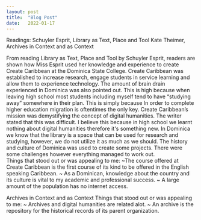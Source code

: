 ```yaml
---
layout: post
title:  "Blog Post"
date:   2022-01-17
---
```


Readings: Schuyler Esprit, Library as Text, Place and Tool
      Kate Theimer, Archives in Context and as Context


From reading  Library as Text, Place and Tool by Schuyler Esprit, readers are shown how Miss Esprit used  her knowledge and experience to create Create Caribbean at the Dominica State College. Create Caribbean was established to increase research, engage students in service learning and allow them to experience technology. The amount of brain drain experienced in Dominica was also pointed out. This is high because when leaving high school most students including myself tend to have “studying away”  somewhere in their plan. This is simply because 
In order to complete higher education migration is oftentimes the only key. Create Caribbean’s mission was demystifying the concept of digital humanities. The writer stated that this was difficult. I believe this because in high school we learnt nothing about digital humanities therefore it's something new. In Dominica we know that the library is a space that can be used for research and studying, however, we do not utilize it as much as we should. The history and culture of Dominica was used to create some projects. There were some challenges however everything managed to work out.  
Things that stood out or was appealing to me:
~The course offered at Create Caribbean is the first course of its kind to be offered in the English speaking Caribbean.
~ As a Dominican, knowledge about the country and its culture is vital to my academic and professional success.
~ A large amount of the population has no internet access. 

Archives in Context and as Context
Things that stood out or was appealing to me:
~ Archives and digital humanities are related alot. 
~ An archive is the repository for the historical records of its parent organization.





